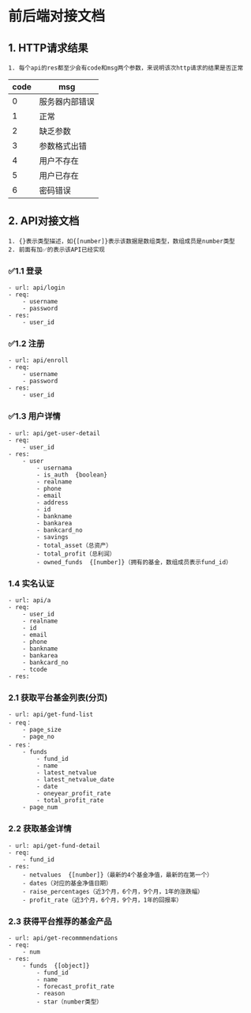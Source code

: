 # 前后端对接文档

## 1. HTTP请求结果
	1. 每个api的res都至少会有code和msg两个参数，来说明该次http请求的结果是否正常

code | msg
---- | ---
0    | 服务器内部错误
1    | 正常
2    | 缺乏参数
3    | 参数格式出错
4    | 用户不存在
5    | 用户已存在
6    | 密码错误

## 2. API对接文档
	1. {}表示类型描述，如{[number]}表示该数据是数组类型，数组成员是number类型
	2. 前面有加✅的表示该API已经实现

### ✅1.1 登录
	- url: api/login
	- req:
		- username
		- password
	- res:
		- user_id

### ✅1.2 注册
	- url: api/enroll
	- req:
		- username
		- password
	- res:
		- user_id

### ✅1.3 用户详情
	- url: api/get-user-detail
	- req:
		- user_id
	- res:
		- user
			- usernama
			- is_auth  {boolean}
			- realname
			- phone
			- email
			- address
			- id
			- bankname
			- bankarea
			- bankcard_no
			- savings
			- total_asset（总资产）
			- total_profit（总利润）
			- owned_funds  {[number]}（拥有的基金，数组成员表示fund_id）

### 1.4 实名认证
	- url: api/a
	- req:
		- user_id
		- realname
		- id
		- email
		- phone
		- bankname
		- bankarea
		- bankcard_no
		- tcode
	- res:

### 2.1 获取平台基金列表(分页)
	- url: api/get-fund-list
	- req：
		- page_size
		- page_no
	- res：
		- funds
			- fund_id
			- name
			- latest_netvalue
			- latest_netvalue_date
			- date
			- oneyear_profit_rate
			- total_profit_rate
		- page_num

### 2.2 获取基金详情
	- url: api/get-fund-detail
	- req:
		- fund_id
	- res:
		- netvalues  {[number]}（最新的4个基金净值，最新的在第一个）
		- dates（对应的基金净值日期）
		- raise_percentages（近3个月，6个月，9个月，1年的涨跌幅）
		- profit_rate（近3个月，6个月，9个月，1年的回报率）

### 2.3 获得平台推荐的基金产品
	- url: api/get-recommmendations
	- req:
		- num
	- res:
		- funds  {[object]}
			- fund_id
			- name
			- forecast_profit_rate
			- reason
			- star（number类型）
